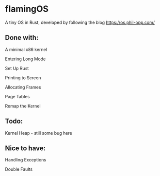 # flamingOS
A tiny OS in Rust, developed by following the blog https://os.phil-opp.com/


## Done with:
A minimal x86 kernel

Entering Long Mode

Set Up Rust

Printing to Screen

Allocating Frames

Page Tables

Remap the Kernel

## Todo:
Kernel Heap - still some bug here

## Nice to have:
Handling Exceptions

Double Faults
